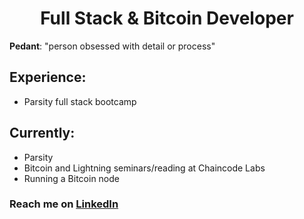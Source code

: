 <h1 align="center">Full Stack & Bitcoin Developer</h1>

**Pedant**: "person obsessed with detail or process"

## Experience:
- Parsity full stack bootcamp

## Currently:
- Parsity
- Bitcoin and Lightning seminars/reading at Chaincode Labs
- Running a Bitcoin node

### Reach me on [LinkedIn](https://www.linkedin.com/in/damian-goodenough/)

<!--
**daGoodenough/daGoodenough** is a ✨ _special_ ✨ repository because its `README.md` (this file) appears on your GitHub profile.

Here are some ideas to get you started:

- 🔭 I’m currently working on learning full-stack development at Parsity
- 🌱 I’m currently learning ...
- 👯 I’m looking to collaborate on ...
- 🤔 I’m looking for help with ...
- 💬 Ask me about ...
- 📫 How to reach me: ...
- 😄 Pronouns: ...
- ⚡ Fun fact: ...
-->
